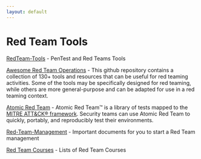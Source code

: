 ```yaml
---
layout: default
---
```


# Red Team Tools



[RedTeam-Tools](https://github.com/A-poc/RedTeam-Tools) - PenTest and Red Teams Tools 



[Awesome Red Team Operations](https://github.com/CyberSecurityUP/Awesome-Red-Team-Operations) - This github repository contains a collection of 130+ tools and resources that can be useful for red teaming activities. Some of the tools may be specifically designed for red teaming, while others are more general-purpose and can be adapted for use in a red teaming context.



[Atomic Red Team](https://github.com/redcanaryco/atomic-red-team) - Atomic Red Team™ is a library of tests mapped to the [MITRE ATT&CK® framework](https://attack.mitre.org/). Security teams can use Atomic Red Team to quickly, portably, and reproducibly test their environments.



[Red-Team-Management](https://github.com/CyberSecurityUP/Red-Team-Management/tree/main) - Important documents for you to start a Red Team management



[Red Team Courses](https://github.com/CyberSecurityUP/Red-Team-Management/blob/main/Red%20Team%20Courses.md) - Lists of Red Team Courses
